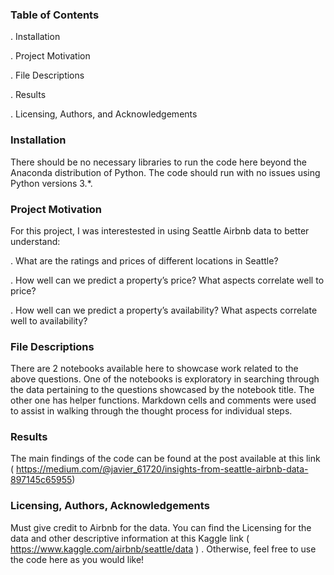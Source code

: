 ### Table of Contents

. Installation

. Project Motivation

. File Descriptions

. Results

. Licensing, Authors, and Acknowledgements

### Installation

There should be no necessary libraries to run the code here beyond the Anaconda distribution of Python. The code should run with no issues using Python versions 3.*.

### Project Motivation

For this project, I was interestested in using Seattle Airbnb data to better understand:

. What are the ratings and prices of different locations in Seattle?

. How well can we predict a property’s price? What aspects correlate well to price?

. How well can we predict a property’s availability? What aspects correlate well to availability?


### File Descriptions

There are 2 notebooks available here to showcase work related to the above questions. One of the notebooks is exploratory in searching through the data pertaining to the questions showcased by the notebook title. The other one has helper functions. Markdown cells and comments were used to assist in walking through the thought process for individual steps.

### Results

The main findings of the code can be found at the post available at this link ( https://medium.com/@javier_61720/insights-from-seattle-airbnb-data-897145c65955)

### Licensing, Authors, Acknowledgements

Must give credit to Airbnb for the data. You can find the Licensing for the data and other descriptive information at this Kaggle link ( https://www.kaggle.com/airbnb/seattle/data ) . Otherwise, feel free to use the code here as you would like!


```python

```
